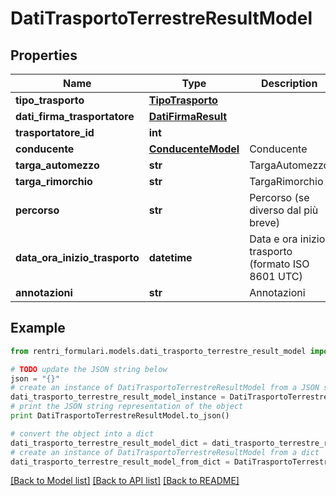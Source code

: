 # DatiTrasportoTerrestreResultModel


## Properties
Name | Type | Description | Notes
------------ | ------------- | ------------- | -------------
**tipo_trasporto** | [**TipoTrasporto**](TipoTrasporto.md) |  | [optional] 
**dati_firma_trasportatore** | [**DatiFirmaResult**](DatiFirmaResult.md) |  | [optional] 
**trasportatore_id** | **int** |  | [optional] 
**conducente** | [**ConducenteModel**](ConducenteModel.md) | Conducente | 
**targa_automezzo** | **str** | TargaAutomezzo | [optional] 
**targa_rimorchio** | **str** | TargaRimorchio | [optional] 
**percorso** | **str** | Percorso (se diverso dal più breve) | [optional] 
**data_ora_inizio_trasporto** | **datetime** | Data e ora inizio trasporto (formato ISO 8601 UTC) | 
**annotazioni** | **str** | Annotazioni | [optional] 

## Example

```python
from rentri_formulari.models.dati_trasporto_terrestre_result_model import DatiTrasportoTerrestreResultModel

# TODO update the JSON string below
json = "{}"
# create an instance of DatiTrasportoTerrestreResultModel from a JSON string
dati_trasporto_terrestre_result_model_instance = DatiTrasportoTerrestreResultModel.from_json(json)
# print the JSON string representation of the object
print DatiTrasportoTerrestreResultModel.to_json()

# convert the object into a dict
dati_trasporto_terrestre_result_model_dict = dati_trasporto_terrestre_result_model_instance.to_dict()
# create an instance of DatiTrasportoTerrestreResultModel from a dict
dati_trasporto_terrestre_result_model_from_dict = DatiTrasportoTerrestreResultModel.from_dict(dati_trasporto_terrestre_result_model_dict)
```
[[Back to Model list]](../README.md#documentation-for-models) [[Back to API list]](../README.md#documentation-for-api-endpoints) [[Back to README]](../README.md)



